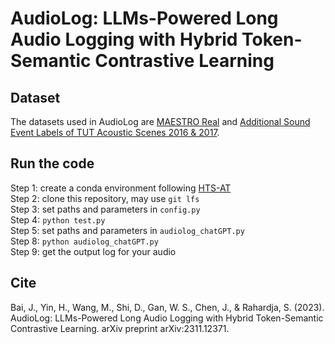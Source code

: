 # AudioLog: LLMs-Powered Long Audio Logging with Hybrid Token-Semantic Contrastive Learning

## Dataset
The datasets used in AudioLog are [MAESTRO Real](https://zenodo.org/records/7244360) and [Additional Sound Event Labels of TUT Acoustic Scenes 2016 & 2017](https://www.ksuke.net/dataset/strong-sound-event-labels-of-tut-acoustic-scenes-2016-2017).

## Run the code
Step 1: create a conda environment following [HTS-AT](https://github.com/RetroCirce/HTS-Audio-Transformer)  
Step 2: clone this repository, may use `git lfs`  
Step 3: set paths and parameters in `config.py`  
Step 4: `python test.py`  
Step 5: set paths and parameters in `audiolog_chatGPT.py`  
Step 8: `python audiolog_chatGPT.py`  
Step 9: get the output log for your audio

## Cite
Bai, J., Yin, H., Wang, M., Shi, D., Gan, W. S., Chen, J., & Rahardja, S. (2023). AudioLog: LLMs-Powered Long Audio Logging with Hybrid Token-Semantic Contrastive Learning. arXiv preprint arXiv:2311.12371.
